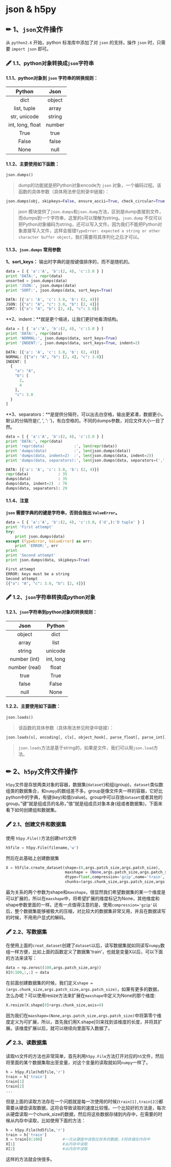 # json & h5py

## ✏ 1、`json`文件操作 <a id="1json&#x6587;&#x4EF6;&#x64CD;&#x4F5C;"></a>

从 `python2.6` 开始，python 标准库中添加了对 `json` 的支持，操作 `json` 时，只需要 `import json` 即可。

### 🖋 1.1、python对象转换成`json`字符串 <a id="11python&#x5BF9;&#x8C61;&#x8F6C;&#x6362;&#x6210;json&#x5B57;&#x7B26;&#x4E32;"></a>

#### 1.1.1、python对象到 `json` 字符串的转换规则： <a id="111python&#x5BF9;&#x8C61;&#x5230;json&#x5B57;&#x7B26;&#x4E32;&#x7684;&#x8F6C;&#x6362;&#x89C4;&#x5219;"></a>

| Python | Json |
| :---: | :---: |
| dict | object |
| list, tuple | array |
| str, unicode | string |
| int, long, float | number |
| True | true |
| False | false |
| None | null |

#### 1.1.2、主要使用如下函数： <a id="112&#x4E3B;&#x8981;&#x4F7F;&#x7528;&#x5982;&#x4E0B;&#x51FD;&#x6570;"></a>

```python
json.dumps()
```

> dump的功能就是把Python对象encode为 `json` 对象，一个编码过程。该函数的具体参数（具体用法参见附录中链接）：

```python
json.dumps(obj, skipkeys=False, ensure_ascii=True, check_circular=True, allow_nan=True, cls=None, indent=None, separators=None, encoding=”utf-8”, default=None, sort_keys=False, **kw)
```

> json 模块提供了`json.dumps`和`json.dump`方法，区别是dump直接到文件，而dumps到一个字符串，这里的s可以理解为string。`json.dump` 不仅可以把Python对象编码为string，还可以写入文件。因为我们不能把Python对象直接写入文件，这样会报错`TypeError: expected a string or other character buffer object`，我们需要将其序列化之后才可以。

#### 1.1.3、`json.dumps` 常用参数 <a id="113jsondumps-&#x5E38;&#x7528;&#x53C2;&#x6570;"></a>

**1、sort\_keys：** 输出时字典的是按键值排序的，而不是随机的。

```python
data = [ { 'a':'A', 'b':(2, 4), 'c':3.0 } ]
print 'DATA:', repr(data)
unsorted = json.dumps(data)
print 'JSON:', json.dumps(data)
print 'SORT:', json.dumps(data, sort_keys=True)
```

```python
DATA: [{'a': 'A', 'c': 3.0, 'b': (2, 4)}]
JSON: [{"a": "A", "c": 3.0, "b": [2, 4]}]
SORT: [{"a": "A", "b": [2, 4], "c": 3.0}]
```

**2、indent：**就是更个缩进，让我们更好地看清结构。

```python
data = [ { 'a':'A', 'b':(2, 4), 'c':3.0 } ]
print 'DATA:', repr(data)
print 'NORMAL:', json.dumps(data, sort_keys=True)
print 'INDENT:', json.dumps(data, sort_keys=True, indent=2)
```

```python
DATA: [{'a': 'A', 'c': 3.0, 'b': (2, 4)}]
NORMAL: [{"a": "A", "b": [2, 4], "c": 3.0}]
INDENT: [
  {
    "a": "A", 
    "b": [
      2, 
      4
    ], 
    "c": 3.0
  }
]
```

**3、separators：**是提供分隔符，可以出去白空格，输出更紧凑，数据更小。默认的分隔符是\(', ', ': '\)，有白空格的。不同的dumps参数，对应文件大小一目了然。

```python
data = [ { 'a':'A', 'b':(2, 4), 'c':3.0 } ]
print 'DATA:', repr(data)
print 'repr(data)             :', len(repr(data))
print 'dumps(data)            :', len(json.dumps(data))
print 'dumps(data, indent=2)  :', len(json.dumps(data, indent=2))
print 'dumps(data, separators):', len(json.dumps(data, separators=(',',':')))
```

```python
DATA: [{'a': 'A', 'c': 3.0, 'b': (2, 4)}]
repr(data)             : 35
dumps(data)            : 35
dumps(data, indent=2)  : 76
dumps(data, separators): 29
```

#### 1.1.4、注意 <a id="114&#x6CE8;&#x610F;"></a>

**`json` 需要字典的的键是字符串，否则会抛出 `ValueError`。**

```python
data = [ { 'a':'A', 'b':(2, 4), 'c':3.0, ('d',):'D tuple' } ]
print 'First attempt'
try:
    print json.dumps(data)
except (TypeError, ValueError) as err:
    print 'ERROR:', err
print
print 'Second attempt'
print json.dumps(data, skipkeys=True)
```

```python
First attempt
ERROR: keys must be a string
Second attempt
[{"a": "A", "c": 3.0, "b": [2, 4]}]
```

### 🖋 1.2、`json`字符串转换成python对象 <a id="12json&#x5B57;&#x7B26;&#x4E32;&#x8F6C;&#x6362;&#x6210;python&#x5BF9;&#x8C61;"></a>

#### 1.2.1、`json`字符串到python对象的转换规则： <a id="121json&#x5B57;&#x7B26;&#x4E32;&#x5230;python&#x5BF9;&#x8C61;&#x7684;&#x8F6C;&#x6362;&#x89C4;&#x5219;"></a>

| Json | Python |
| :---: | :---: |
| object | dict |
| array | list |
| string | unicode |
| number \(int\) | int, long |
| number \(real\) | float |
| true | True |
| false | False |
| null | None |

#### 1.2.2、主要使用如下函数： <a id="122&#x4E3B;&#x8981;&#x4F7F;&#x7528;&#x5982;&#x4E0B;&#x51FD;&#x6570;"></a>

```python
json.loads()
```

> 该函数的具体参数（具体用法参见附录中链接）：

```python
json.loads(s[, encoding[, cls[, object_hook[, parse_float[, parse_int[, parse_constant[, object_pairs_hook[, **kw]]]]]]]])
```

> `json.loads`方法是基于string的，如果是文件，我们可以用`json.load`方法。

## ✏ 2、`h5py`文件文件操作 <a id="2h5py&#x6587;&#x4EF6;&#x6587;&#x4EF6;&#x64CD;&#x4F5C;"></a>

`h5py`文件是存放两类对象的容器，数据集\(`dataset`\)和组\(group\)，`dataset`类似数组类的数据集合，和`numpy`的数组差不多。group是像文件夹一样的容器，它好比python中的字典，有键\(key\)和值\(value\)。group中可以存放`dataset`或者其他的group。”键”就是组成员的名称，”值”就是组成员对象本身\(组或者数据集\)，下面来看下如何创建组和数据集。

### 🖋 2.1、创建文件和数据集 <a id="21&#x521B;&#x5EFA;&#x6587;&#x4EF6;&#x548C;&#x6570;&#x636E;&#x96C6;"></a>

使用 `h5py.File()`方法创建`hdf5`文件

```python
h5file = h5py.File(filename,'w')
```

然后在此基础上创建数据集

```python
X = h5file.create_dataset(shape=(0,args.patch_size,args.patch_size),　            #数据集的维度
                          maxshape = (None,args.patch_size,args.patch_size),                #数据集的允许最大维度　
                          dtype=float,compression='gzip',name='train',                      #数据类型、是否压缩，以及数据集的名字
                          chunks=(args.chunk_size,args.patch_size,args.patch_size))         #分块存储，每一分块的大小
```

最为关系的两个参数为shape和`maxshape`，很显然我们希望数据集的某一个维度是可以扩展的，所以在`maxshape`中，将希望扩展的维度标记为None，其他维度和shape参数里面的一样。还有一点值得注意的是，使用`compression='gzip'`以后，整个数据集能够被极大的压缩，对比较大的数据集非常又用，并且在数据读写的时候，不用用户显式的解码。

### 🖋 2.2、写数据集 <a id="22&#x5199;&#x6570;&#x636E;&#x96C6;"></a>

在使用上面的`creat_dataset`创建了`dataset`以后，读写数据集就如同读写`numpy`数组一样方便，比如上面的函数定义了数据集'train'，也就是变量X以后，可以下面的方法来读写：

```python
data = np.zeros((100,args.patch_size,arg))
X[0:100,:,:] = data
```

在前面创建数据集的时候，我们定义`shape = (args.chunk_size,args.patch_size,args.patch_size)`，如果有更多的数据，怎么办呢？可以使用resize方法来扩展在`maxshape`中定义为None的那个维度:

```python
X.resize(X.shape[0]+args.chunk_size,axis=0)
```

因为我们在`maxshape=(None,args.patch_size,args.patch_size)`中将第零个维度定义为可扩展，所以，首先我们用X.shape\[0\]来找到该维度的长度，并将其扩展。该维度扩展以后，就可以继续向里面写入数据了。

### 🖋 2.3、读数据集 <a id="23&#x8BFB;&#x6570;&#x636E;&#x96C6;"></a>

读取`h5`文件的方法也非常简单，首先利用`h5py.File`方法打开对应的`h5`文件，然后将里面的某个数据集取出至变量，对这个变量的读取就如同`numpy`一样了。

```python
h = h5py.File(hd5file,'r')
train = h['train']
train[1]
train[2]
...
```

但是上面的读取方法存在一个问题就是每一次使用的时候\(`train[1],train[2]`\)都需要从硬盘读取数据，这将会导致读取的速度比较慢。一个比较好的方法是，每次从硬盘读取一个chunk\_size的数据，然后将这些数据存储到内存中，在需要的时候从内存中读取，比如使用下面的方法：

```python
h = h5py.File(hd5file,'r')
train = h['train']
X = train[0:100]         #一次从硬盘中读取比较多的数据，X将存储在内存中
X[1]                     #从内存中读取
X[2]                     #从内存中读取
```

这样的方法就会快很多。

